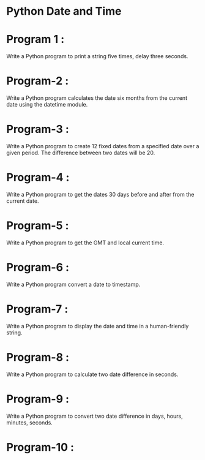 # Python Date and Time

# Program 1 :
   Write a Python program to print a string five times, delay three seconds.


# Program-2 : 
Write a Python program calculates the date six months from the current date using the datetime module.


# Program-3 :
Write a Python program to create 12 fixed dates from a specified date over a given period. The difference between two dates will be 20.

# Program-4 :
Write a Python program to get the dates 30 days before and after from the current date.



# Program-5 :
Write a Python program to get the GMT and local current time.



# Program-6 : 
Write a Python program convert a date to timestamp.



# Program-7 :
Write a Python program to display the date and time in a human-friendly string.



# Program-8 :
Write a Python program to calculate two date difference in seconds.



# Program-9 :
Write a Python program to convert two date difference in days, hours, minutes, seconds.



# Program-10 :
